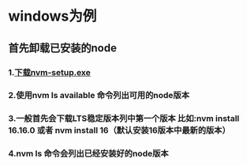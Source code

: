# windows为例
## 首先卸载已安装的node
### 1.[下载nvm-setup.exe](https://github.com/coreybutler/nvm-windows/releases/tag/1.1.9)
### 2.使用nvm ls available 命令列出可用的node版本
### 3.一般首先会下载LTS稳定版本列中第一个版本 比如:nvm install 16.16.0 或者 nvm install 16（默认安装16版本中最新的版本）
### 4.nvm ls 命令会列出已经安装好的node版本
